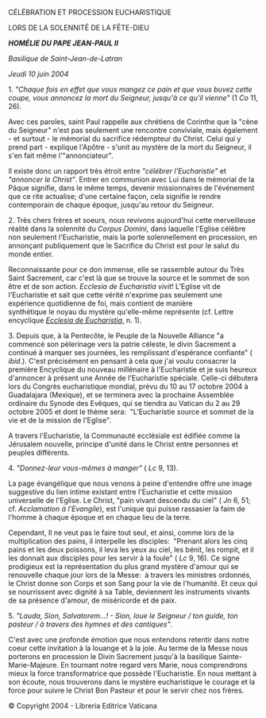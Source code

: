 CÉLÉBRATION ET PROCESSION EUCHARISTIQUE

LORS DE LA SOLENNITÉ DE LA FÊTE-DIEU

***HOMÉLIE DU PAPE JEAN-PAUL II***

*Basilique de Saint-Jean-de-Latran*

*Jeudi 10 juin 2004*

1. *"Chaque fois en effet que vous mangez ce pain et que vous buvez cette coupe, vous annoncez la mort du Seigneur, jusqu'à ce qu'il vienne"* (1 *Co* 11, 26).

Avec ces paroles, saint Paul rappelle aux chrétiens de Corinthe que la "cène du Seigneur" n'est pas seulement une rencontre conviviale, mais également - et surtout - le mémorial du sacrifice rédempteur du Christ. Celui qui y prend part - explique l'Apôtre - s'unit au mystère de la mort du Seigneur, il s'en fait même l'"annonciateur".

Il existe donc un rapport très étroit entre *"célébrer l'Eucharistie"* et *"annoncer le Christ"*. Entrer en communion avec Lui dans le mémorial de la Pâque signifie, dans le même temps, devenir missionnaires de l'événement que ce rite actualise; d'une certaine façon, cela signifie le rendre contemporain de chaque époque, jusqu'au retour du Seigneur.

2. Très chers frères et soeurs, nous revivons aujourd'hui cette merveilleuse réalité dans la solennité du *Corpus Domini*, dans laquelle l'Eglise célèbre non seulement l'Eucharistie, mais la porte solennellement en procession, en annonçant publiquement que le Sacrifice du Christ est pour le salut du monde entier.

Reconnaissante pour ce don immense, elle se rassemble autour du Très Saint Sacrement, car c'est là que se trouve la source et le sommet de son être et de son action. *Ecclesia de Eucharistia vivit*! L'Eglise vit de l'Eucharistie et sait que cette vérité n'exprime pas seulement une expérience quotidienne de foi, mais contient de manière synthétique le noyau du mystère qu'elle-même représente (cf. Lettre encyclique *[Ecclesia de Eucharistia](http://www.vatican.va/edocs/FRA0344/_INDEX.HTM)*, n. 1).

3. Depuis que, à la Pentecôte, le Peuple de la Nouvelle Alliance "a commencé son pèlerinage vers la patrie céleste, le divin Sacrement a continué à marquer ses journées, les remplissant d'espérance confiante" ( *ibid*.). C'est précisément en pensant à cela que j'ai voulu consacrer la première Encyclique du nouveau millénaire à l'Eucharistie et je suis heureux d'annoncer à présent une Année de l'Eucharistie spéciale. Celle-ci débutera lors du Congrès eucharistique mondial, prévu du 10 au 17 octobre 2004 à Guadalajara (Mexique), et se terminera avec la prochaine Assemblée ordinaire du Synode des Evêques, qui se tiendra au Vatican du 2 au 29 octobre 2005 et dont le thème sera:  "L'Eucharistie source et sommet de la vie et de la mission de l'Eglise".

A travers l'Eucharistie, la Communauté ecclésiale est édifiée comme la Jérusalem nouvelle, principe d'unité dans le Christ entre personnes et peuples différents.

4. *"Donnez-leur vous-mêmes à manger"* ( *Lc* 9, 13).

La page évangélique que nous venons à peine d'entendre offre une image suggestive du lien intime existant entre l'Eucharistie et cette mission universelle de l'Eglise. Le Christ, "pain vivant descendu du ciel" ( *Jn* 6, 51; cf. *Acclamation à l'Evangile*), est l'unique qui puisse rassasier la faim de l'homme à chaque époque et en chaque lieu de la terre.

Cependant, Il ne veut pas le faire tout seul, et ainsi, comme lors de la multiplication des pains, il interpelle les disciples:  "Prenant alors les cinq pains et les deux poissons, il leva les yeux au ciel, les bénit, les rompit, et il les donnait aux disciples pour les servir à la foule" ( *Lc* 9, 16). Ce signe prodigieux est la représentation du plus grand mystère d'amour qui se renouvelle chaque jour lors de la Messe:  à travers les ministres ordonnés, le Christ donne son Corps et son Sang pour la vie de l'humanité. Et ceux qui se nourrissent avec dignité à sa Table, deviennent les instruments vivants de sa présence d'amour, de miséricorde et de paix.

5. *"Lauda, Sion, Salvatorem...! - Sion, loue le Seigneur / ton guide, ton pasteur / à travers des hymnes et des cantiques"*.

C'est avec une profonde émotion que nous entendons retentir dans notre coeur cette invitation à la louange et à la joie. Au terme de la Messe nous porterons en procession le Divin Sacrement jusqu'à la basilique Sainte-Marie-Majeure. En tournant notre regard vers Marie, nous comprendrons mieux la force transformatrice que possède l'Eucharistie. En nous mettant à son écoute, nous trouverons dans le mystère eucharistique le courage et la force pour suivre le Christ Bon Pasteur et pour le servir chez nos frères.

© Copyright 2004 - Libreria Editrice Vaticana